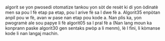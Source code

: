 algorit se yon pwosedi otomatize tankou yon sòt de resèt ki di yon òdinatè men sa pou l fè etap pa etap, pou l arive fè sa l dwe fè a. Algorit35 enpòtan anpil pou w fè, avan w pase nan etap pou kode a. Nan plis ka, yon pwogramè ale sou papye li fè algorit05 sa l pral fè a (Nan lang moun ka konprann paske algorit30 gen sentaks pwòp a li menm), lè l fini, li kòmanse kode li nan langaj machin.
